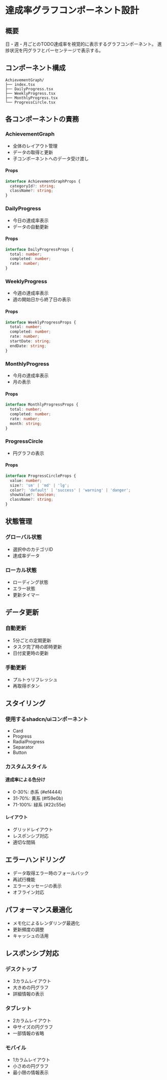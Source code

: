 # 達成率グラフコンポーネント設計

## 概要
日・週・月ごとのTODO達成率を視覚的に表示するグラフコンポーネント。
進捗状況を円グラフとパーセンテージで表示する。

## コンポーネント構成
```
AchievementGraph/
├── index.tsx
├── DailyProgress.tsx
├── WeeklyProgress.tsx
├── MonthlyProgress.tsx
└── ProgressCircle.tsx
```

## 各コンポーネントの責務

### AchievementGraph
- 全体のレイアウト管理
- データの取得と更新
- 子コンポーネントへのデータ受け渡し

#### Props
```typescript
interface AchievementGraphProps {
  categoryId?: string;
  className?: string;
}
```

### DailyProgress
- 今日の達成率表示
- データの自動更新

#### Props
```typescript
interface DailyProgressProps {
  total: number;
  completed: number;
  rate: number;
}
```

### WeeklyProgress
- 今週の達成率表示
- 週の開始日から終了日の表示

#### Props
```typescript
interface WeeklyProgressProps {
  total: number;
  completed: number;
  rate: number;
  startDate: string;
  endDate: string;
}
```

### MonthlyProgress
- 今月の達成率表示
- 月の表示

#### Props
```typescript
interface MonthlyProgressProps {
  total: number;
  completed: number;
  rate: number;
  month: string;
}
```

### ProgressCircle
- 円グラフの表示

#### Props
```typescript
interface ProgressCircleProps {
  value: number;
  size?: 'sm' | 'md' | 'lg';
  color?: 'default' | 'success' | 'warning' | 'danger';
  showValue?: boolean;
  className?: string;
}
```

## 状態管理
### グローバル状態
- 選択中のカテゴリID
- 達成率データ

### ローカル状態
- ローディング状態
- エラー状態
- 更新タイマー

## データ更新
### 自動更新
- 5分ごとの定期更新
- タスク完了時の即時更新
- 日付変更時の更新

### 手動更新
- プルトゥリフレッシュ
- 再取得ボタン

## スタイリング
### 使用するshadcn/uiコンポーネント
- Card
- Progress
- RadialProgress
- Separator
- Button

### カスタムスタイル
#### 達成率による色分け
- 0-30%: 赤系 (#ef4444)
- 31-70%: 黄系 (#f59e0b)
- 71-100%: 緑系 (#22c55e)

#### レイアウト
- グリッドレイアウト
- レスポンシブ対応
- 適切な間隔

## エラーハンドリング
- データ取得エラー時のフォールバック
- 再試行機能
- エラーメッセージの表示
- オフライン対応

## パフォーマンス最適化
- メモ化によるレンダリング最適化
- 更新頻度の調整
- キャッシュの活用

## レスポンシブ対応
### デスクトップ
- 3カラムレイアウト
- 大きめの円グラフ
- 詳細情報の表示

### タブレット
- 2カラムレイアウト
- 中サイズの円グラフ
- 一部情報の省略

### モバイル
- 1カラムレイアウト
- 小さめの円グラフ
- 最小限の情報表示
